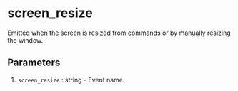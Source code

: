 # screen_resize

Emitted when the screen is resized from commands or by manually resizing the window.

## Parameters

1. `screen_resize` : string - Event name.